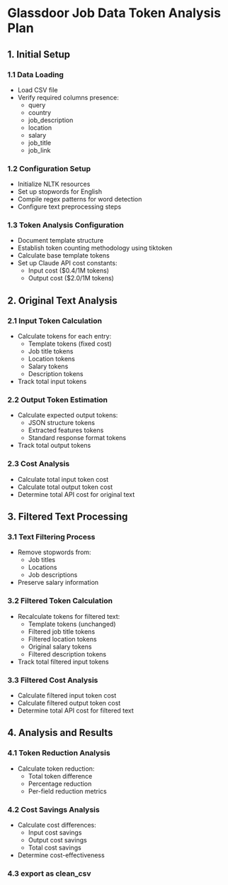 # Glassdoor Job Data Token Analysis Plan

## 1. Initial Setup
### 1.1 Data Loading
- Load CSV file
- Verify required columns presence:
  - query
  - country
  - job_description
  - location
  - salary
  - job_title
  - job_link

### 1.2 Configuration Setup
- Initialize NLTK resources
- Set up stopwords for English
- Compile regex patterns for word detection
- Configure text preprocessing steps

### 1.3 Token Analysis Configuration
- Document template structure
- Establish token counting methodology using tiktoken
- Calculate base template tokens
- Set up Claude API cost constants:
  - Input cost ($0.4/1M tokens)
  - Output cost ($2.0/1M tokens)

## 2. Original Text Analysis
### 2.1 Input Token Calculation
- Calculate tokens for each entry:
  - Template tokens (fixed cost)
  - Job title tokens
  - Location tokens
  - Salary tokens
  - Description tokens
- Track total input tokens

### 2.2 Output Token Estimation
- Calculate expected output tokens:
  - JSON structure tokens
  - Extracted features tokens
  - Standard response format tokens
- Track total output tokens

### 2.3 Cost Analysis
- Calculate total input token cost
- Calculate total output token cost
- Determine total API cost for original text

## 3. Filtered Text Processing
### 3.1 Text Filtering Process
- Remove stopwords from:
  - Job titles
  - Locations
  - Job descriptions
- Preserve salary information

### 3.2 Filtered Token Calculation
- Recalculate tokens for filtered text:
  - Template tokens (unchanged)
  - Filtered job title tokens
  - Filtered location tokens
  - Original salary tokens
  - Filtered description tokens
- Track total filtered input tokens

### 3.3 Filtered Cost Analysis
- Calculate filtered input token cost
- Calculate filtered output token cost
- Determine total API cost for filtered text

## 4. Analysis and Results
### 4.1 Token Reduction Analysis
- Calculate token reduction:
  - Total token difference
  - Percentage reduction
  - Per-field reduction metrics

### 4.2 Cost Savings Analysis
- Calculate cost differences:
  - Input cost savings
  - Output cost savings
  - Total cost savings
- Determine cost-effectiveness

### 4.3 export as clean_csv
